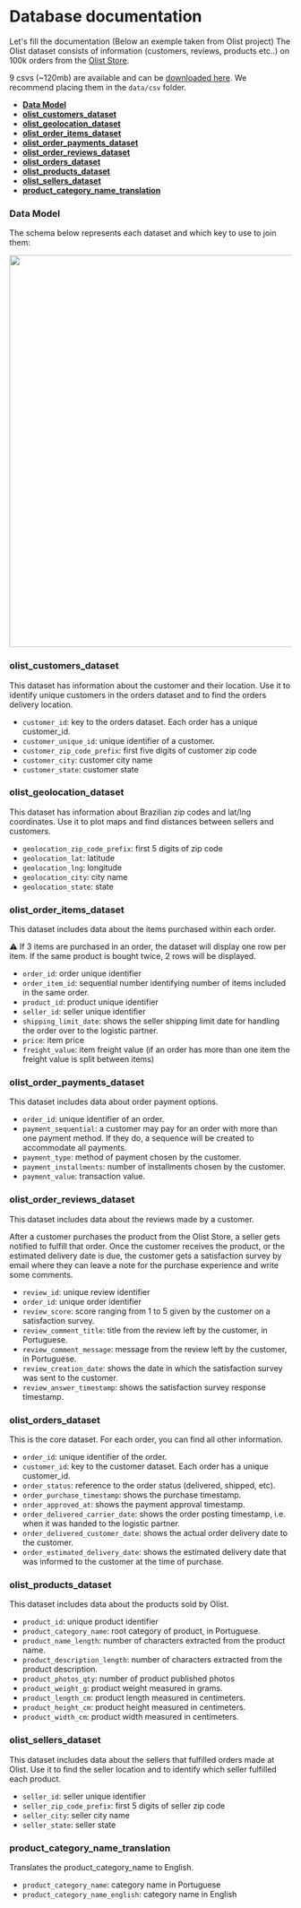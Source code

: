 # Database documentation

Let's fill the documentation
(Below an exemple taken from Olist project)
The Olist dataset consists of information (customers, reviews, products etc..) on 100k orders from the [Olist Store](http://www.olist.com/).

9 csvs (~120mb) are available and can be [downloaded here](https://www.kaggle.com/olistbr/brazilian-ecommerce). We recommend placing them in the `data/csv` folder.

- <a href="#data_model">**Data Model**</a>
- <a href="#olist_customers_dataset">**olist_customers_dataset**</a>
- <a href="#olist_geolocation_dataset">**olist_geolocation_dataset**</a>
- <a href="#olist_order_items_dataset">**olist_order_items_dataset**</a>
- <a href="#olist_order_payments_dataset">**olist_order_payments_dataset**</a>
- <a href="#olist_order_reviews_dataset">**olist_order_reviews_dataset**</a>
- <a href="#olist_orders_dataset">**olist_orders_dataset**</a>
- <a href="#olist_products_dataset">**olist_products_dataset**</a>
- <a href="#olist_sellers_dataset">**olist_sellers_dataset**</a>
- <a href="#product_category_name_translation">**product_category_name_translation**</a>

### Data Model

The schema below represents each dataset and which key to use to join them:

<div id="data_model">

<img src='../img/data_model_olist.png' width='700'>

<div id="olist_customers_dataset">

### olist_customers_dataset

This dataset has information about the customer and their location. Use it to identify unique customers in the orders dataset and to find the orders delivery location.

- `customer_id`: key to the orders dataset. Each order has a unique customer_id.
- `customer_unique_id`: unique identifier of a customer.
- `customer_zip_code_prefix`: first five digits of customer zip code
- `customer_city`: customer city name
- `customer_state`: customer state

<div id="olist_customers_dataset">

### olist_geolocation_dataset

This dataset has information about Brazilian zip codes and lat/lng coordinates. Use it to plot maps and find distances between sellers and customers.

- `geolocation_zip_code_prefix`: first 5 digits of zip code
- `geolocation_lat`: latitude
- `geolocation_lng`: longitude
- `geolocation_city`: city name
- `geolocation_state`: state

<div id="olist_order_items_dataset">

### olist_order_items_dataset

This dataset includes data about the items purchased within each order.

⚠️ If 3 items are purchased in an order, the dataset will display one row per item. If the same product is bought twice, 2 rows will be displayed.

- `order_id`: order unique identifier
- `order_item_id`: sequential number identifying number of items included in the same order.
- `product_id`: product unique identifier
- `seller_id`: seller unique identifier
- `shipping_limit_date`: shows the seller shipping limit date for handling the order over to the logistic partner.
- `price`: item price
- `freight_value`: item freight value (if an order has more than one item the freight value is split between items)

<div id="olist_order_payments_dataset">

### olist_order_payments_dataset

This dataset includes data about order payment options.

- `order_id`: unique identifier of an order.
- `payment_sequential`: a customer may pay for an order with more than one payment method. If they do, a sequence will be created to accommodate all payments.
- `payment_type`: method of payment chosen by the customer.
- `payment_installments`: number of installments chosen by the customer.
- `payment_value`: transaction value.

<div id="olist_order_reviews_dataset">

### olist_order_reviews_dataset

This dataset includes data about the reviews made by a customer.

After a customer purchases the product from the Olist Store, a seller gets notified to fulfill that order. Once the customer receives the product, or the estimated delivery date is due, the customer gets a satisfaction survey by email where they can leave a note for the purchase experience and write some comments.

- `review_id`: unique review identifier
- `order_id`: unique order identifier
- `review_score`: score ranging from 1 to 5 given by the customer on a satisfaction survey.
- `review_comment_title`: title from the review left by the customer, in Portuguese.
- `review_comment_message`: message from the review left by the customer, in Portuguese.
- `review_creation_date`: shows the date in which the satisfaction survey was sent to the customer.
- `review_answer_timestamp`: shows the satisfaction survey response timestamp.

<div id="olist_orders_dataset">

### olist_orders_dataset

This is the core dataset. For each order, you can find all other information.

- `order_id`: unique identifier of the order.
- `customer_id`: key to the customer dataset. Each order has a unique customer_id.
- `order_status`: reference to the order status (delivered, shipped, etc).
- `order_purchase_timestamp`: shows the purchase timestamp.
- `order_approved_at`: shows the payment approval timestamp.
- `order_delivered_carrier_date`: shows the order posting timestamp, i.e. when it was handed to the logistic partner.
- `order_delivered_customer_date`: shows the actual order delivery date to the customer.
- `order_estimated_delivery_date`: shows the estimated delivery date that was informed to the customer at the time of purchase.

<div id="olist_products_dataset">

### olist_products_dataset

This dataset includes data about the products sold by Olist.

- `product_id`: unique product identifier
- `product_category_name`: root category of product, in Portuguese.
- `product_name_length`: number of characters extracted from the product name.
- `product_description_length`: number of characters extracted from the product description.
- `product_photos_qty`: number of product published photos
- `product_weight_g`: product weight measured in grams.
- `product_length_cm`: product length measured in centimeters.
- `product_height_cm`: product height measured in centimeters.
- `product_width_cm`: product width measured in centimeters.

<div id="olist_sellers_dataset">

### olist_sellers_dataset

This dataset includes data about the sellers that fulfilled orders made at Olist. Use it to find the seller location and to identify which seller fulfilled each product.

- `seller_id`: seller unique identifier
- `seller_zip_code_prefix`: first 5 digits of seller zip code
- `seller_city`: seller city name
- `seller_state`: seller state

<div id="product_category_name_translation">

### product_category_name_translation

Translates the product_category_name to English.

- `product_category_name`: category name in Portuguese
- `product_category_name_english`: category name in English

